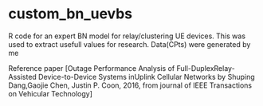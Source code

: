 # custom_bn_uevbs
R code for an expert BN model for relay/clustering UE devices. This was used to extract usefull values for research. Data(CPts) were generated by me 

Reference paper [Outage Performance Analysis of Full-DuplexRelay-Assisted Device-to-Device Systems inUplink Cellular Networks
                by Shuping Dang,Gaojie Chen, Justin P. Coon,
                2016,
                from journal of IEEE Transactions on Vehicular Technology]

